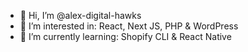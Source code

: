 - 👋 Hi, I’m @alex-digital-hawks
- 👀 I’m interested in: React, Next JS, PHP & WordPress
- 🌱 I’m currently learning: Shopify CLI & React Native
